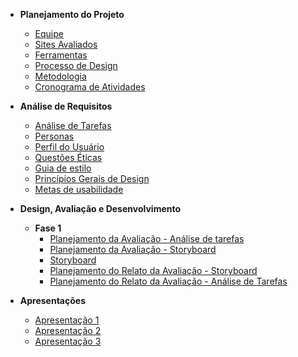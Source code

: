 - **Planejamento do Projeto**
    - [Equipe](planejamentoDoProjeto/equipe.md)
    - [Sites Avaliados](planejamentoDoProjeto/sitesAvaliados.md)
    - [Ferramentas](planejamentoDoProjeto/ferramentas.md)
    - [Processo de Design](planejamentoDoProjeto/processoDesign.md)
    - [Metodologia](planejamentoDoProjeto/metodologias.md)
    - [Cronograma de Atividades](planejamentoDoProjeto/cronogramaAtividades.md)

- **Análise de Requisitos**
    - [Análise de Tarefas](analiseRequisitos/analiseTarefas.md)
    - [Personas](analiseRequisitos/personas.md)
    - [Perfil do Usuário](analiseRequisitos/perfilUsuario.md)
    - [Questões Éticas](analiseRequisitos/questoesEticas.md)
    - [Guia de estilo](analiseRequisitos/guiaEstilo.md)
    - [Princípios Gerais de Design](analiseRequisitos/principios_gerais.md)
    - [Metas de usabilidade](analiseRequisitos/metas_usabilidade.md)

- **Design, Avaliação e Desenvolvimento**
    - **Fase 1** 
        - [Planejamento da Avaliação - Análise de tarefas](design/Fase1/planejAnaliseTarefas.md)
        - [Planejamento da Avaliação - Storyboard](design/Fase1/planejStoryboard.md)
        - [Storyboard](design/Fase1/storyboard.md)
        - [Planejamento do Relato da Avaliação - Storyboard](design/Fase1/planejRelatoStory.md)
        - [Planejamento do Relato da Avaliação - Análise de Tarefas](design/Fase1/planejRelatoAvaliacao.md)

- **Apresentações**
    - [Apresentação 1](apresentacoes/apresentacao1.md)
    - [Apresentação 2](apresentacoes/apresentacao2.md)
    - [Apresentação 3](apresentacoes/apresentacao3.md)
